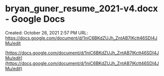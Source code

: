 # bryan_guner_resume_2021-v4.docx - Google Docs

Created: October 26, 2021 2:57 PM
URL: https://docs.google.com/document/d/1niC6BKdZUJh_ZntAB7IKctt46SDI4JMu/edit

[https://docs.google.com/document/d/1niC6BKdZUJh_ZntAB7IKctt46SDI4JMu/edit](https://docs.google.com/document/d/1niC6BKdZUJh_ZntAB7IKctt46SDI4JMu/edit)
